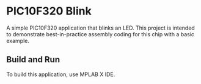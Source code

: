 # PIC10F320 Blink

A simple PIC10F320 application that blinks an LED. This project is intended to
demonstrate best-in-practice assembly coding for this chip with a basic
example.

## Build and Run

To build this application, use MPLAB X IDE.
